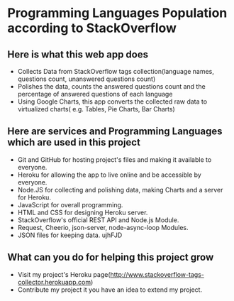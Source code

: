# Programming Languages Population according to StackOverflow

## Here is what this web app does
- Collects Data from StackOverflow tags collection(language names, questions count, unanswered questions count)
- Polishes the data, counts the answered questions count and the percentage of answered questions of each language
- Using Google Charts, this app converts the collected raw data to virtualized charts( e.g. Tables, Pie Charts, Bar Charts)

## Here are services and Programming Languages which are used in this project
- Git and GitHub for hosting project's files and making it available to everyone.
- Heroku for allowing the app to live online and be accessible by everyone.
- Node.JS for collecting and polishing data, making Charts and a server for Heroku.
- JavaScript for overall programming.
- HTML and CSS for designing Heroku server.
- StackOverflow's official REST API and Node.js Module.
- Request, Cheerio, json-server, node-async-loop Modules.
- JSON files for keeping data. ujhFJD

## What can you do for helping this project grow
- Visit my project's Heroku page(http://www.stackoverflow-tags-collector.herokuapp.com)
- Contribute my project it you have an idea to extend my project.
